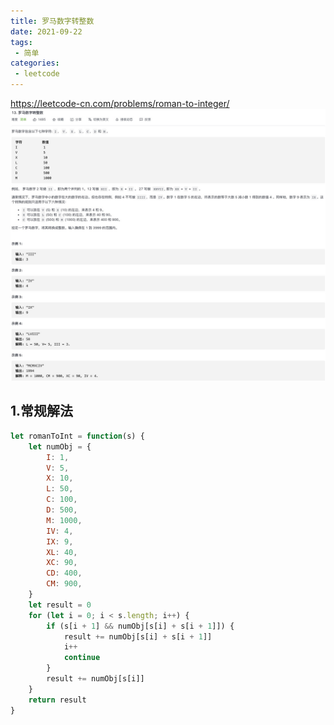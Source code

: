 ```yaml
---
title: 罗马数字转整数
date: 2021-09-22
tags:
 - 简单
categories:
 - leetcode
---
```


<https://leetcode-cn.com/problems/roman-to-integer/>
![罗马数字转整数](./img/13.jpg)

## 1.常规解法

```js
let romanToInt = function(s) {
    let numObj = {
        I: 1,
        V: 5,
        X: 10,
        L: 50,
        C: 100,
        D: 500,
        M: 1000,
        IV: 4,
        IX: 9,
        XL: 40,
        XC: 90,
        CD: 400,
        CM: 900,
    }
    let result = 0
    for (let i = 0; i < s.length; i++) {
        if (s[i + 1] && numObj[s[i] + s[i + 1]]) {
            result += numObj[s[i] + s[i + 1]]
            i++
            continue
        }
        result += numObj[s[i]]
    }
    return result
}
```
